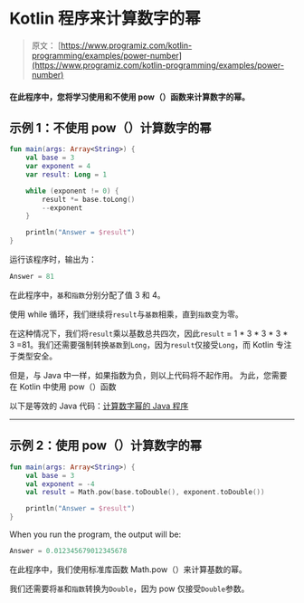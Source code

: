 # Kotlin 程序来计算数字的幂

> 原文： [https://www.programiz.com/kotlin-programming/examples/power-number](https://www.programiz.com/kotlin-programming/examples/power-number)

#### 在此程序中，您将学习使用和不使用 pow（）函数来计算数字的幂。

## 示例 1：不使用 pow（）计算数字的幂

```kt
fun main(args: Array<String>) {
    val base = 3
    var exponent = 4
    var result: Long = 1

    while (exponent != 0) {
        result *= base.toLong()
        --exponent
    }

    println("Answer = $result")
}
```

运行该程序时，输出为：

```kt
Answer = 81
```

在此程序中，`基`和`指数`分别分配了值 3 和 4。

使用 while 循环，我们继续将`result`与`基数`相乘，直到`指数`变为零。

在这种情况下，我们将`result`乘以基数总共四次，因此`result` = 1 * 3 * 3 * 3 * 3 =81。我们还需要强制转换`基数`到`Long`，因为`result`仅接受`Long`，而 Kotlin 专注于类型安全。

但是，与 Java 中一样，如果指数为负，则以上代码将不起作用。 为此，您需要在 Kotlin 中使用 pow（）函数

以下是等效的 Java 代码：[计算数字幂的 Java 程序](/java-programming/examples/power-number "Java Program to calculate power of a number")

* * *

## 示例 2：使用 pow（）计算数字的幂

```kt
fun main(args: Array<String>) {
    val base = 3
    val exponent = -4
    val result = Math.pow(base.toDouble(), exponent.toDouble())

    println("Answer = $result")
}
```

When you run the program, the output will be:

```kt
Answer = 0.012345679012345678
```

在此程序中，我们使用标准库函数 Math.pow（）来计算基数的幂。

我们还需要将`基`和`指数`转换​​为`Double`，因为 pow 仅接受`Double`参数。